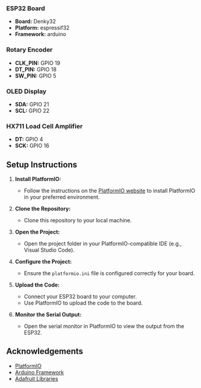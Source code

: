 ### ESP32 Board

- **Board:** Denky32
- **Platform:** espressif32
- **Framework:** arduino

### Rotary Encoder

- **CLK_PIN:** GPIO 19
- **DT_PIN:** GPIO 18
- **SW_PIN:** GPIO 5

### OLED Display

- **SDA:** GPIO 21
- **SCL:** GPIO 22


### HX711 Load Cell Amplifier
  - **DT:** GPIO 4
  - **SCK:** GPIO 16

## Setup Instructions

1. **Install PlatformIO:**
   - Follow the instructions on the [PlatformIO website](https://platformio.org/install) to install PlatformIO in your preferred environment.

2. **Clone the Repository:**
   - Clone this repository to your local machine.

3. **Open the Project:**
   - Open the project folder in your PlatformIO-compatible IDE (e.g., Visual Studio Code).

4. **Configure the Project:**
   - Ensure the `platformio.ini` file is configured correctly for your board.

5. **Upload the Code:**
   - Connect your ESP32 board to your computer.
   - Use PlatformIO to upload the code to the board.

6. **Monitor the Serial Output:**
   - Open the serial monitor in PlatformIO to view the output from the ESP32.

## Acknowledgements

- [PlatformIO](https://platformio.org/)
- [Arduino Framework](https://www.arduino.cc/)
- [Adafruit Libraries](https://github.com/adafruit)
